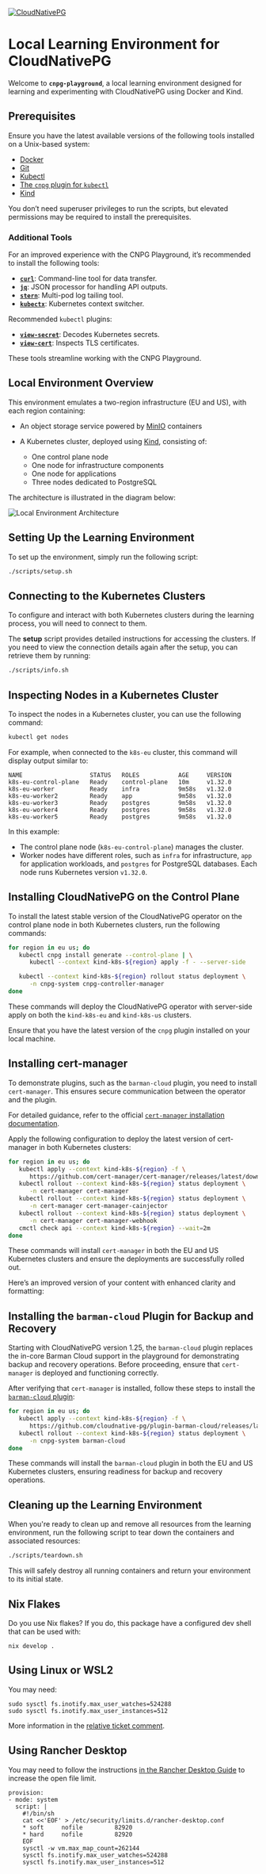 [![CloudNativePG](./logo/cloudnativepg.png)](https://cloudnative-pg.io/)

# Local Learning Environment for CloudNativePG

Welcome to **`cnpg-playground`**, a local learning environment designed for
learning and experimenting with CloudNativePG using Docker and Kind.

## Prerequisites

Ensure you have the latest available versions of the following tools installed
on a Unix-based system:

- [Docker](https://www.docker.com/)
- [Git](https://git-scm.com/)
- [Kubectl](https://kubernetes.io/docs/tasks/tools/)
- [The `cnpg` plugin for `kubectl`](https://cloudnative-pg.io/documentation/current/kubectl-plugin/)
- [Kind](https://kind.sigs.k8s.io/)

You don’t need superuser privileges to run the scripts, but elevated
permissions may be required to install the prerequisites.

### Additional Tools

For an improved experience with the CNPG Playground, it’s recommended to
install the following tools:

- **[`curl`](https://curl.se/)**: Command-line tool for data transfer.
- **[`jq`](https://jqlang.github.io/jq/)**: JSON processor for handling API
  outputs.
- **[`stern`](https://github.com/stern/stern)**: Multi-pod log tailing tool.
- **[`kubectx`](https://github.com/ahmetb/kubectx)**: Kubernetes context
  switcher.

Recommended `kubectl` plugins:

- **[`view-secret`](https://github.com/elsesiy/kubectl-view-secret)**: Decodes
  Kubernetes secrets.
- **[`view-cert`](https://github.com/lmolas/kubectl-view-cert)**: Inspects TLS
  certificates.

These tools streamline working with the CNPG Playground.

## Local Environment Overview

This environment emulates a two-region infrastructure (EU and US), with each
region containing:

- An object storage service powered by [MinIO](https://min.io/) containers
- A Kubernetes cluster, deployed using [Kind](https://kind.sigs.k8s.io/),
  consisting of:

    - One control plane node
    - One node for infrastructure components
    - One node for applications
    - Three nodes dedicated to PostgreSQL

The architecture is illustrated in the diagram below:

![Local Environment Architecture](images/cnpg-playground-architecture.png)

## Setting Up the Learning Environment

To set up the environment, simply run the following script:

```bash
./scripts/setup.sh
```

## Connecting to the Kubernetes Clusters

To configure and interact with both Kubernetes clusters during the learning
process, you will need to connect to them.

The **setup** script provides detailed instructions for accessing the clusters.
If you need to view the connection details again after the setup, you can
retrieve them by running:

```bash
./scripts/info.sh
```

## Inspecting Nodes in a Kubernetes Cluster

To inspect the nodes in a Kubernetes cluster, you can use the following
command:

```bash
kubectl get nodes
```

For example, when connected to the `k8s-eu` cluster, this command will display
output similar to:

```console
NAME                   STATUS   ROLES           AGE     VERSION
k8s-eu-control-plane   Ready    control-plane   10m     v1.32.0
k8s-eu-worker          Ready    infra           9m58s   v1.32.0
k8s-eu-worker2         Ready    app             9m58s   v1.32.0
k8s-eu-worker3         Ready    postgres        9m58s   v1.32.0
k8s-eu-worker4         Ready    postgres        9m58s   v1.32.0
k8s-eu-worker5         Ready    postgres        9m58s   v1.32.0
```

In this example:
- The control plane node (`k8s-eu-control-plane`) manages the cluster.
- Worker nodes have different roles, such as `infra` for infrastructure, `app`
  for application workloads, and `postgres` for PostgreSQL databases. Each node
  runs Kubernetes version `v1.32.0`.

## Installing CloudNativePG on the Control Plane

To install the latest stable version of the CloudNativePG operator on the
control plane node in both Kubernetes clusters, run the following commands:

```bash
for region in eu us; do
   kubectl cnpg install generate --control-plane | \
      kubectl --context kind-k8s-${region} apply -f - --server-side

   kubectl --context kind-k8s-${region} rollout status deployment \
      -n cnpg-system cnpg-controller-manager
done
```

These commands will deploy the CloudNativePG operator with server-side apply on
both the `kind-k8s-eu` and `kind-k8s-us` clusters.

Ensure that you have the latest version of the `cnpg` plugin installed on your
local machine.

## Installing cert-manager

To demonstrate plugins, such as the `barman-cloud` plugin, you need to install
`cert-manager`. This ensures secure communication between the operator and the
plugin.

For detailed guidance, refer to the official
[`cert-manager` installation documentation](https://cert-manager.io/docs/installation/).

Apply the following configuration to deploy the latest version of cert-manager
in both Kubernetes clusters:

```bash
for region in eu us; do
   kubectl apply --context kind-k8s-${region} -f \
      https://github.com/cert-manager/cert-manager/releases/latest/download/cert-manager.yaml
   kubectl rollout --context kind-k8s-${region} status deployment \
      -n cert-manager cert-manager
   kubectl rollout --context kind-k8s-${region} status deployment \
      -n cert-manager cert-manager-cainjector
   kubectl rollout --context kind-k8s-${region} status deployment \
      -n cert-manager cert-manager-webhook
   cmctl check api --context kind-k8s-${region} --wait=2m
done
```

These commands will install `cert-manager` in both the EU and US Kubernetes
clusters and ensure the deployments are successfully rolled out.

Here’s an improved version of your content with enhanced clarity and formatting:

## Installing the `barman-cloud` Plugin for Backup and Recovery

Starting with CloudNativePG version 1.25, the `barman-cloud` plugin replaces
the in-core Barman Cloud support in the playground for demonstrating backup and
recovery operations. Before proceeding, ensure that `cert-manager` is deployed
and functioning correctly.

After verifying that `cert-manager` is installed, follow these steps to install
the [`barman-cloud` plugin](https://github.com/cloudnative-pg/plugin-barman-cloud):

```bash
for region in eu us; do
   kubectl apply --context kind-k8s-${region} -f \
      https://github.com/cloudnative-pg/plugin-barman-cloud/releases/latest/download/manifest.yaml
   kubectl rollout --context kind-k8s-${region} status deployment \
      -n cnpg-system barman-cloud
done
```

These commands will install the `barman-cloud` plugin in both the EU and US
Kubernetes clusters, ensuring readiness for backup and recovery operations.

## Cleaning up the Learning Environment

When you're ready to clean up and remove all resources from the learning
environment, run the following script to tear down the containers and
associated resources:

```bash
./scripts/teardown.sh
```

This will safely destroy all running containers and return your environment to
its initial state.

## Nix Flakes

Do you use Nix flakes? If you do, this package have a configured
dev shell that can be used with:

```
nix develop .
```

## Using Linux or WSL2

You may need:

```
sudo sysctl fs.inotify.max_user_watches=524288
sudo sysctl fs.inotify.max_user_instances=512
```

More information in the [relative ticket comment](https://github.com/kubernetes-sigs/kind/issues/3423#issuecomment-1872074526).

## Using Rancher Desktop

You may need to follow the instructions [in the Rancher Desktop
Guide](https://docs.rancherdesktop.io/how-to-guides/increasing-open-file-limit/)
to increase the open file limit.

```
provision:
- mode: system
  script: |
    #!/bin/sh
    cat <<'EOF' > /etc/security/limits.d/rancher-desktop.conf
    * soft     nofile         82920
    * hard     nofile         82920
    EOF
    sysctl -w vm.max_map_count=262144
    sysctl fs.inotify.max_user_watches=524288
    sysctl fs.inotify.max_user_instances=512
```
